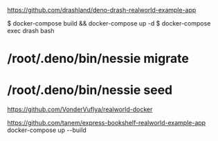 https://github.com/drashland/deno-drash-realworld-example-app


$ docker-compose build && docker-compose up -d
$ docker-compose exec drash bash
# /root/.deno/bin/nessie migrate
# /root/.deno/bin/nessie seed


https://github.com/VonderVuflya/realworld-docker


https://github.com/tanem/express-bookshelf-realworld-example-app
docker-compose up --build